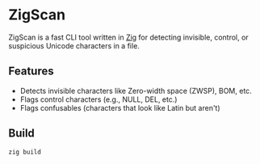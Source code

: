# ZigScan

ZigScan is a fast CLI tool written in [Zig](https://ziglang.org/) for detecting invisible, control, or suspicious Unicode characters in a file.

## Features

- Detects invisible characters like Zero-width space (ZWSP), BOM, etc.
- Flags control characters (e.g., NULL, DEL, etc.)
- Flags confusables (characters that look like Latin but aren't)

## Build

```bash
zig build
